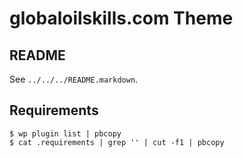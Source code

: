 # globaloilskills.com Theme

## README

See ``../../../README.markdown``.

## Requirements

    $ wp plugin list | pbcopy
    $ cat .requirements | grep '' | cut -f1 | pbcopy
